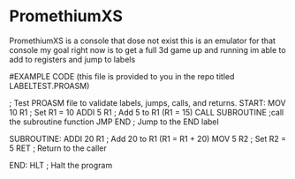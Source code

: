 # PromethiumXS

PromethiumXS is a console that dose not exist this is an emulator for that console my goal right now is to get a full 3d game up and running im able to add to registers and jump to labels


#EXAMPLE CODE
(this file is provided to you in the repo titled LABELTEST.PROASM)

; Test PROASM file to validate labels, jumps, calls, and returns.
START:
    MOV 10 R1          ; Set R1 = 10
    ADDI 5 R1          ; Add 5 to R1 (R1 = 15)
    CALL SUBROUTINE ;call the subroutine function
    JMP END            ; Jump to the END label

SUBROUTINE:
    ADDI 20 R1         ; Add 20 to R1 (R1 = R1 + 20)
    MOV 5 R2           ; Set R2 = 5
    RET                ; Return to the caller

END:
    HLT                ; Halt the program


